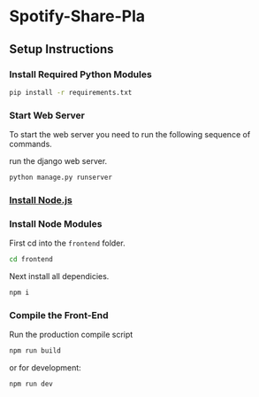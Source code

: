 # Spotify-Share-Pla

## Setup Instructions

### Install Required Python Modules

```bash
pip install -r requirements.txt
```
### Start Web Server

To start the web server you need to run the following sequence of commands.

run the django web server.
```bash
python manage.py runserver
```

### [Install Node.js](https://nodejs.org/en/)

### Install Node Modules

First cd into the ```frontend``` folder.
```bash
cd frontend
```
Next install all dependicies.
```bash
npm i
```

### Compile the Front-End

Run the production compile script
```bash
npm run build
```
or for development:
```bash
npm run dev
```